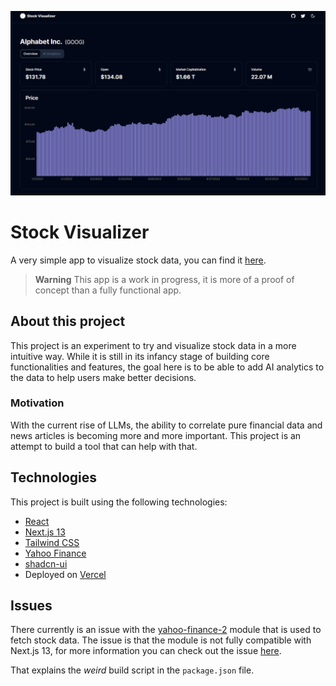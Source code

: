 ![Alt text](readme.png)
# Stock Visualizer
A very simple app to visualize stock data, you can find it [here](https://stock-visualizer-arthurverrez.vercel.app/).

> **Warning**
> This app is a work in progress, it is more of a proof of concept than a fully functional app.

## About this project

This project is an experiment to try and visualize stock data in a more intuitive way. While it is still in its infancy stage of building core functionalities and features, the goal here is to be able to add AI analytics to the data to help users make better decisions.

### Motivation
With the current rise of LLMs, the ability to correlate pure financial data and news articles is becoming more and more important. This project is an attempt to build a tool that can help with that.

## Technologies
This project is built using the following technologies:
- [React](https://reactjs.org/)
- [Next.js 13](https://nextjs.org/blog/next-13)
- [Tailwind CSS](https://tailwindcss.com/)
- [Yahoo Finance](https://finance.yahoo.com/)
- [shadcn-ui](https://github.com/shadcn-ui/ui)
- Deployed on [Vercel](https://vercel.com/)

## Issues

There currently is an issue with the [yahoo-finance-2](https://github.com/gadicc/node-yahoo-finance2) module that is used to fetch stock data. The issue is that the module is not fully compatible with Next.js 13, for more information you can check out the issue [here](https://github.com/gadicc/node-yahoo-finance2/issues/645).

That explains the *weird* build script in the `package.json` file.